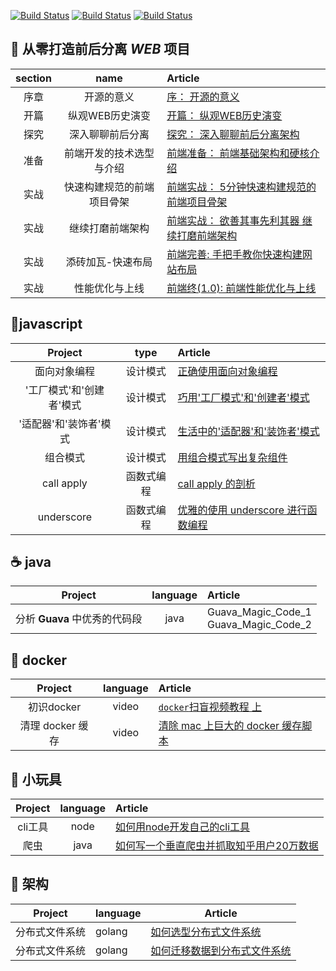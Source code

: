 [![Build Status](https://img.shields.io/badge/%E4%B8%BB%E9%A1%B5-%E6%8E%98%E9%87%91-blue.svg)](https://juejin.im/user/5823d1a3a22b9d0067fde1f7/posts)
[![Build Status](https://img.shields.io/badge/%E4%B8%BB%E9%A1%B5-segmentfault-green.svg)](https://segmentfault.com/u/pkwenda)
[![Build Status](https://img.shields.io/badge/%E4%B8%BB%E9%A1%B5-github-lightgrey.svg)](https://github.com/pkwenda)

  
## 🐝 从零打造前后分离 *WEB* 项目

| section | name | Article |
|:-------:|:-------:|:------|
| 序章 | 开源的意义 | [序： 开源的意义](https://github.com/pkwenda/blog/issues/9) 
| 开篇 | 纵观WEB历史演变 | [开篇： 纵观WEB历史演变](https://github.com/pkwenda/blog/issues/10) 
| 探究 | 深入聊聊前后分离 | [探究： 深入聊聊前后分离架构](https://github.com/pkwenda/blog/issues/11) 
| 准备 | 前端开发的技术选型与介绍 | [前端准备： 前端基础架构和硬核介绍](https://github.com/pkwenda/blog/issues/12) 
| 实战 | 快速构建规范的前端项目骨架 | [前端实战： 5分钟快速构建规范的前端项目骨架](https://github.com/pkwenda/blog/issues/14)
| 实战 | 继续打磨前端架构 | [前端实战： 欲善其事先利其器 继续打磨前端架构](https://github.com/pkwenda/blog/issues/15)
| 实战 | 添砖加瓦-快速布局 | [前端完善: 手把手教你快速构建网站布局](https://github.com/pkwenda/blog/issues/16)
| 实战 | 性能优化与上线 | [前端终(1.0): 前端性能优化与上线](https://github.com/pkwenda/blog/issues/17)
  
 



## 🦉javascript

| Project | type | Article |
|:-------:|:-------:|:------|
| 面向对象编程 | 设计模式 | [正确使用面向对象编程](https://github.com/pkwenda/blog/issues/1) 
|'工厂模式'和'创建者'模式 | 设计模式 | [巧用'工厂模式'和'创建者'模式](https://github.com/pkwenda/blog/issues/2) 
|'适配器'和'装饰者'模式 | 设计模式 | [生活中的'适配器'和'装饰者'模式](https://github.com/pkwenda/blog/issues/3) 
| 组合模式 | 设计模式 | [用组合模式写出复杂组件](https://github.com/pkwenda/blog/issues/4) 
| call apply | 函数式编程 | [ call apply 的剖析](https://github.com/pkwenda/blog/issues/5) 
| underscore | 函数式编程 | [优雅的使用 underscore 进行函数编程](https://github.com/pkwenda/blog/issues/6) 
 

 



## ☕️ java

| Project | language | Article |
|:-------:|:-------:|:------|
| 分析 **Guava** 中优秀的代码段 | java | Guava_Magic_Code_1<br/>Guava_Magic_Code_2
 
## 🐳 docker

| Project | language | Article |
|:-------:|:-------:|:------|
| 初识docker | video | [`docker`扫盲视频教程 上](https://www.youtube.com/watch?v=IaSOSBs8Z5U) 
| 清理 docker 缓存 | video | [清除 mac 上巨大的 docker 缓存脚本](https://github.com/pkwenda/Blog/blob/master/clear_docker_cache_mac.sh) 
 



## 🐣 小玩具

| Project | language | Article |
|:-------:|:-------:|:------|
| cli工具 | node | [如何用node开发自己的cli工具](https://github.com/pkwenda/blog/issues/7) 
| 爬虫 | java | [如何写一个垂直爬虫并抓取知乎用户20万数据](https://github.com/pkwenda/blog/issues/8) 

 


 ## 🐘 架构
 
| Project | language | Article     |
|---------|----------|-------------|
| 分布式文件系统 | golang   | [如何选型分布式文件系统](https://github.com/pkwenda/blog/issues/18) |
| 分布式文件系统 | golang   | [如何迁移数据到分布式文件系统](https://github.com/pkwenda/blog/issues/19) |
 

